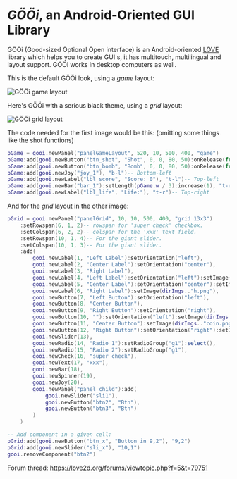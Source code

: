 # _GÖÖi_, an Android-Oriented GUI Library

GÖÖi (Good-sized Öptional Öpen interface) is an Android-oriented [LÖVE](https://love2d.org/) library which helps you to create GUI's, it has multitouch, multilingual and layout support. GÖÖi works in desktop computers as well.

This is the default GÖÖi look, using a _game_ layout:

![GÖÖi game layout](http://s23.postimg.org/65aniynbf/game_gooi.gif)

Here's GÖÖi with a serious black theme, using a _grid_ layout:

![GÖÖi grid layout](http://s27.postimg.org/4cymi0x43/grid_gooi.gif)

The code needed for the first image would be this: (omitting some things like the shot functions)

```lua
pGame = gooi.newPanel("panelGameLayout", 520, 10, 500, 400, "game")
pGame:add(gooi.newButton("btn_shot", "Shot", 0, 0, 80, 50):onRelease(function() shotBullet() end), "b-r")-- Bottom-right
pGame:add(gooi.newButton("btn_bomb", "Bomb", 0, 0, 80, 50):onRelease(function() shotBomb() end), "b-r")-- Bottom-right
pGame:add(gooi.newJoy("joy_1"), "b-l")-- Bottom-left
pGame:add(gooi.newLabel("lbl_score", "Score: 0"), "t-l")-- Top-left
pGame:add(gooi.newBar("bar_1"):setLength(pGame.w / 3):increase(1), "t-r")-- Top-right
pGame:add(gooi.newLabel("lbl_life", "Life:"), "t-r")-- Top-right
```

And for the _grid_ layout in the other image:

```lua
pGrid = gooi.newPanel("panelGrid", 10, 10, 500, 400, "grid 13x3")
	:setRowspan(6, 1, 2)-- rowspan for 'super check' checkbox.
	:setColspan(6, 2, 2)-- colspan for the 'xxx' text field.
	:setRowspan(10, 1, 4)-- For the giant slider.
	:setColspan(10, 1, 3)-- For the giant slider.
	:add(
		gooi.newLabel(1, "Left Label"):setOrientation("left"),
		gooi.newLabel(2, "Center Label"):setOrientation("center"),
		gooi.newLabel(3, "Right Label"),
		gooi.newLabel(4, "Left Label"):setOrientation("left"):setImage(dirImgs.."h.png"),
		gooi.newLabel(5, "Center Label"):setOrientation("center"):setImage(dirImgs.."h.png"),
		gooi.newLabel(6, "Right Label"):setImage(dirImgs.."h.png"),
		gooi.newButton(7, "Left Button"):setOrientation("left"),
		gooi.newButton(8, "Center Button"),
		gooi.newButton(9, "Right Button"):setOrientation("right"),
		gooi.newButton(10, ""):setOrientation("left"):setImage(dirImgs.."coin.png"),
		gooi.newButton(11, "Center Button"):setImage(dirImgs.."coin.png"),
		gooi.newButton(12, "Right Button"):setOrientation("right"):setImage(dirImgs.."coin.png"),
		gooi.newSlider(13),
		gooi.newRadio(14, "Radio 1"):setRadioGroup("g1"):select(),
		gooi.newRadio(15, "Radio 2"):setRadioGroup("g1"),
		gooi.newCheck(16, "super check"),
		gooi.newText(17, "xxx"),
		gooi.newBar(18),
		gooi.newSpinner(19),
		gooi.newJoy(20),
		gooi.newPanel("panel_child"):add(
			gooi.newSlider("sli1"),
			gooi.newButton("btn2", "Btn"),
			gooi.newButton("btn3", "Btn")
		)
	)

-- Add component in a given cell:
pGrid:add(gooi.newButton("btn_x", "Button in 9,2"), "9,2")
pGrid:add(gooi.newSlider("sli_x"), "10,1")
gooi.removeComponent("btn2")
```

Forum thread: https://love2d.org/forums/viewtopic.php?f=5&t=79751
